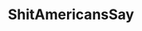 ---
title: ShitAmericansSay
crosslinks:
- elsbot
- todayilearned
- worldnews
- PerfectTiming
- dataisbeautiful
- reactiongifs
- hiphopheads
- AskReddit
- europe
- newzealand
- pics
- news
- askreddit
- ShitEuropeansSay
- videos
- The_Donald
- politics
- AskHistorians
- funny
- AskAnAmerican
---